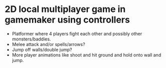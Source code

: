 # 2D local multiplayer game in gamemaker using controllers
- Platformer where 4 players fight each other and possibly other monsters/baddies.
- Melee attack and/or spells/arrows?
- Jump off walls/double jump?
- More player animations like shoot and hit ground and hold onto wall and jump.